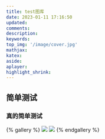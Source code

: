 ```yaml
---
title: test图库
date: 2023-01-11 17:16:50
updated:
comments:
description:
keywords:
top_img: '/image/cover.jpg'
mathjax:
katex:
aside:
aplayer:
highlight_shrink:
---
```


## 简单测试
### 真的简单测试


{% gallery %}
![](https://i0.hdslb.com/bfs/new_dyn/4a02c99b7a24a30cebc9f68805e91d4910217431.jpg)
![](https://i0.hdslb.com/bfs/new_dyn/4a02c99b7a24a30cebc9f68805e91d4910217431.jpg@1036w.webp)
{% endgallery %}

